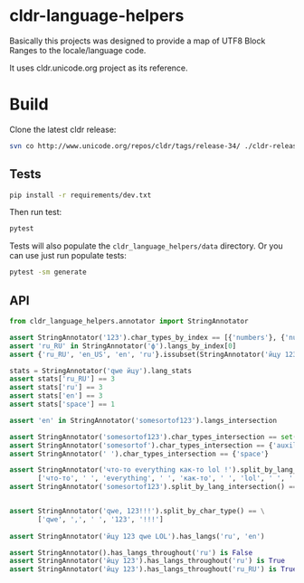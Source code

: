 # cldr-language-helpers

Basically this projects was designed to provide a map of 
UTF8 Block Ranges to the locale/language code.

It uses cldr.unicode.org project as its reference.

# Build

Clone the latest cldr release:

```bash
svn co http://www.unicode.org/repos/cldr/tags/release-34/ ./cldr-release-34
```

## Tests

```bash
pip install -r requirements/dev.txt
```

Then run test:

```bash
pytest
```

Tests will also populate the `cldr_language_helpers/data` directory.
Or you can use just run populate tests:
```bash
pytest -sm generate
```

## API

```python
from cldr_language_helpers.annotator import StringAnnotator

assert StringAnnotator('123').char_types_by_index == [{'numbers'}, {'numbers'}, {'numbers'}]
assert 'ru_RU' in StringAnnotator('ф').langs_by_index[0]
assert {'ru_RU', 'en_US', 'en', 'ru'}.issubset(StringAnnotator('йцу 123 qwe LOL').all_langs)

stats = StringAnnotator('qwe йцу').lang_stats
assert stats['ru_RU'] == 3
assert stats['ru'] == 3
assert stats['en'] == 3
assert stats['space'] == 1

assert 'en' in StringAnnotator('somesortof123').langs_intersection

assert StringAnnotator('somesortof123').char_types_intersection == set()
assert StringAnnotator('somesortof').char_types_intersection == {'auxiliary', 'main'}
assert StringAnnotator(' ').char_types_intersection == {'space'}

assert StringAnnotator('что-то everything как-то lol !').split_by_lang_intersection() == \
       ['что-то', ' ', 'everything', ' ', 'как-то', ' ', 'lol', ' ', '!']
assert StringAnnotator('somesortof123').split_by_lang_intersection() == ['somesortof123']


assert StringAnnotator('qwe, 123!!!').split_by_char_type() == \
       ['qwe', ',', ' ', '123', '!!!']
       
assert StringAnnotator('йцу 123 qwe LOL').has_langs('ru', 'en')

assert StringAnnotator().has_langs_throughout('ru') is False
assert StringAnnotator('йцу 123').has_langs_throughout('ru') is True
assert StringAnnotator('йцу 123').has_langs_throughout('ru_RU') is True
```